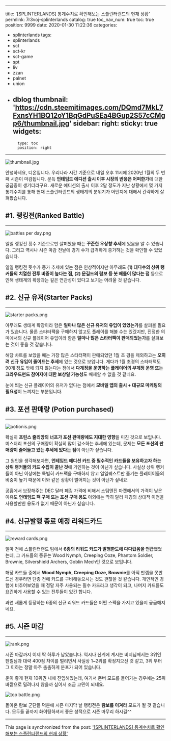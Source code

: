 
---
title: '[SPLINTERLANDS] 통계수치로 확인해보는 스플린터랜드의 현재 상황'
permlink: 7r3voj-splinterlands
catalog: true
toc_nav_num: true
toc: true
position: 9999
date: 2020-01-30 11:22:36
categories:
- splinterlands
tags:
- splinterlands
- sct
- sct-kr
- sct-game
- spt
- liv
- zzan
- palnet
- union
- dblog
thumbnail: 'https://cdn.steemitimages.com/DQmd7MkL7FxnsYH1BQ12oY1BqGdPuSEa4BGup2S57cCMgp6/thumbnail.jpg'
sidebar:
    right:
        sticky: true
widgets:
    -
        type: toc
        position: right
---


![thumbnail.jpg](https://cdn.steemitimages.com/DQmd7MkL7FxnsYH1BQ12oY1BqGdPuSEa4BGup2S57cCMgp6/thumbnail.jpg)

안녕하세요, 디온입니다. 우리나라 시간 기준으로 내일 오후 11시에 2020년 1월의 두 번째 시즌이 마감됩니다. 문득 **언테임드 에디션 출시 이후 시장의 반응은 어떠한가**에 대한 궁금증이 생기더라구요. 새로운 에디션의 출시 이후 2달 정도가 지난 상황에서 몇 가지 통계수치를 통해 현재 스플린터랜드의 생태계의 분위기가 어떤지에 대해서 간략하게 살펴봤습니다. 

## #1. 랭킹전(Ranked Battle)
---
![battles per day.png](https://cdn.steemitimages.com/DQmZ1oSuXRGTcfT6ih4xKBPT6CKafU7GbKDPto5YfxJy4xP/battles%20per%20day.png)

일일 랭킹전 횟수 기준으로만 살펴봤을 때는 **꾸준한 우상향 추세**에 있음을 알 수 있습니다. 그리고 역시나 시즌 마감 전날에 경기 수가 급격하게 증가하는 것을 확인할 수 있었습니다.

일일 랭킹전 횟수가 증가 추세에 있는 점은 인상적이지만 아무래도 **(1) 대다수의 상위 랭커들의 치열한 전투 비중이 높다는 점, (2) 문길드의 람보 등 봇 배틀이 많다는 점** 등으로 인해 생태계의 확장과는 깊은 연관성이 있다고 보기는 어려울 것 같습니다.

## #2. 신규 유저(Starter Packs)
---
![starter packs.png](https://cdn.steemitimages.com/DQmZoT2ywqMcFhpw93qJJvRVV7U6DhGxM9mq2Vpn4mefLvh/starter%20packs.png)

아무래도 생태계 확장이라 함은 **얼마나 많은 신규 유저의 유입이 있었는가**를 살펴볼 필요가 있습니다. 물론 스타터팩을 구매하지 않고도 플레이를 해볼 수는 있겠지만, 진정한 의미에서의 신규 플레이어 유입이라 함은 **얼마나 많은 스타터팩이 판매되었는가**를 살펴보는 것이 좋을 것 같습니다.

해당 차트를 보았을 때는 가장 많은 스타터팩이 판매되었던 1월 초 경을 제외하고는 **오히려 신규 유입이 줄어드는 추세**에 있는 것으로 보입니다. 게다가 1월 초경의 스타터팩도 90개 정도 밖에 되지 않는다는 점에서 **다계정을 운영하는 플레이어의 부계정 운영 또는 크라우드펀드 참여자에 대한 보상일 가능성**도 배제할 수 없을 것 같네요.

눈에 띄는 신규 플레이어의 유저가 없다는 점에서 **모바일 앱의 출시 + 대규모 마케팅의 필요성**이 느껴지는 부분입니다.

## #3. 포션 판매량 (Potion purchased)
---

![potionis.png](https://cdn.steemitimages.com/DQmVMEyQncxRKmySFQG7LV5HBj8RV5tLUw85h6Pps5ad8mA/potionis.png)

확실히 **프린스 줄리앙의 너프가 포션 판매량에도 지대한 영향**을 미친 것으로 보입니다. 미스터리 포션의 구매량이 확실히 많이 감소하는 추세에 있는데, 문제는 **모든 포션의 판매량이 줄어들고 있는 추세에 있다는 점**이 아닌가 싶습니다.

그 원인을 생각해보자면, **언테임드 에디션 카드 중 필수적인 카드들을 보유하고자 하는 상위 랭커들의 카드 수집이 끝난 것**에 기인하는 것이 아닌가 싶습니다. 사실상 상위 랭커들이 아닌 이상에는 특별히 카드팩을 구매하지 않고 일일퀘스트만 즐기는 플레이어들의 비중이 높기 때문에 이와 같은 상황이 벌어지는 것이 아닌가 싶네요.

공홈에서 보장해주는 DEC 달러 페깅 가격에 비해서 스팀엔진 마켓에서의 가격이 낮은 이유도 **언테임드 팩 구매 또는 포션 구매 용도** 이외에는 딱히 달러 페깅의 상대적 이점을 사용할만한 용도가 없기 때문이 아닌가 싶습니다. 

## #4. 신규발행 종료 예정 리워드카드
---

![reward cards.png](https://cdn.steemitimages.com/DQmWamnCvHjUE7CJ8FvsN3VAgMgQD7XFAci7jRRHUKH9yNj/reward%20cards.png)

얼마 전에 스플린터랜드 팀에서 **6종의 리워드 카드가 발행한도에 다다랐음을 언급**했었는데, 그 카드들의 종류는 Wood Nymph, Creeping Ooze, Phantom Soldier, Brownie, Silvershield Archers, Goblin Mech인 것으로 보입니다. 

해당 카드들 중에서 **Wood Nymph, Creeping Ooze, Brownie**를 아직 만렙을 못만드신 경우라면 단종 전에 카드를 구비해놓으시는 것도 괜찮을 것 같습니다. 개인적인 경험에 비추어보았을 때 정말 자주 사용되는 필수 카드라고 생각이 되고, 나머지 카드들도 요긴하게 사용할 수 있는 전투들이 있긴 합니다.

과연 새롭게 등장하는 6종의 신규 리워드 카드들은 어떤 스펙을 가지고 있을지 궁금해지네요.

## #5. 시즌 마감
---

![rank.png](https://cdn.steemitimages.com/DQmZsRDEdKpikScVtmpxRcd8bJrDRuvG5jH7h2mnpAf71g8/rank.png)

시즌 마감까지 이제 딱 하루가 남았습니다. 역시나 신계에 계시는 비지님께서는 3위인 펜릴님과 대략 400점 차이를 벌리면서 사실상 1~2위를 확정지으신 것 같고, 3위 부터 그 이하는 정말 아주 촘촘하게 분포가 되어 있습니다.

운이 좋게 현재 10위권 내에 진입해있는데, 여기서 존버 모드를 들어가는 경우에는 25위 바깥으로 밀려나지 않을까 싶어서 조금 고민이 되네요.


![top battle.png](https://cdn.steemitimages.com/DQmV4yn7zM3aE94P8JCRbJcA7yfBv7mKWTBRfJgLxmXn2sc/top%20battle.png)

돌아온 람보 군단들 덕분에 시즌 마지막 날 랭킹전은 **람보를 이겨라** 모드가 될 것 같습니다. 모두들 끝까지 화이팅하셔서 좋은 성적으로 시즌 마무리 하시길^^

- - -

This page is synchronized from the post: ['[SPLINTERLANDS] 통계수치로 확인해보는 스플린터랜드의 현재 상황'](https://steemit.com/@donekim/7r3voj-splinterlands)
